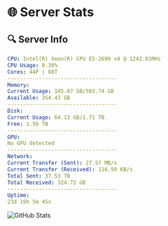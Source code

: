 # 🌐 Server Stats
## 🔍 Server Info
```yaml
CPU: Intel(R) Xeon(R) CPU E5-2699 v4 @ 1242.01MHz
CPU Usage: 0.30%
Cores: 44P | 88T
-----------------------------------
Memory:
Current Usage: 145.87 GB/503.74 GB
Available: 354.43 GB
-----------------------------------
Disk:
Current Usage: 64.13 GB/1.71 TB
Free: 1.56 TB
-----------------------------------
GPU:
No GPU detected
-----------------------------------
Network:
Current Transfer (Sent): 27.57 MB/s
Current Transfer (Received): 116.99 KB/s
Total Sent: 37.53 TB
Total Received: 324.72 GB
-----------------------------------
Uptime:
23d 19h 5m 45s
```
![GitHub Stats](https://img.shields.io/badge/Updated-2025-03-31_16:28:34-blue)